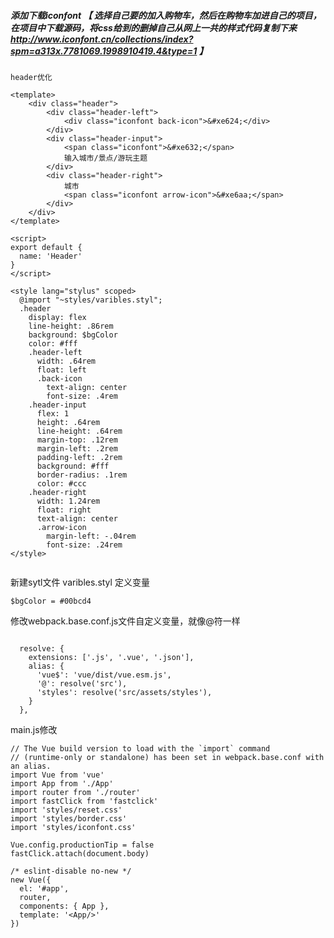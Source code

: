 ##### 添加下载iconfont 【 选择自己要的加入购物车，然后在购物车加进自己的项目，在项目中下载源码，将css给到的删掉自己从网上一共的样式代码复制下来  http://www.iconfont.cn/collections/index?spm=a313x.7781069.1998910419.4&type=1  】

```
header优化

<template>
    <div class="header">
        <div class="header-left">
            <div class="iconfont back-icon">&#xe624;</div>
        </div>
        <div class="header-input">
            <span class="iconfont">&#xe632;</span>
            输入城市/景点/游玩主题
        </div>
        <div class="header-right">
            城市
            <span class="iconfont arrow-icon">&#xe6aa;</span>
        </div>
    </div>
</template>

<script>
export default {
  name: 'Header'
}
</script>

<style lang="stylus" scoped>
  @import "~styles/varibles.styl";
  .header
    display: flex
    line-height: .86rem
    background: $bgColor
    color: #fff
    .header-left
      width: .64rem
      float: left
      .back-icon
        text-align: center
        font-size: .4rem
    .header-input
      flex: 1
      height: .64rem
      line-height: .64rem
      margin-top: .12rem
      margin-left: .2rem
      padding-left: .2rem
      background: #fff
      border-radius: .1rem
      color: #ccc
    .header-right
      width: 1.24rem
      float: right
      text-align: center
      .arrow-icon
        margin-left: -.04rem
        font-size: .24rem
</style>


```



新建sytl文件 varibles.styl 定义变量

```
$bgColor = #00bcd4
```

修改webpack.base.conf.js文件自定义变量，就像@符一样

```

  resolve: {
    extensions: ['.js', '.vue', '.json'],
    alias: {
      'vue$': 'vue/dist/vue.esm.js',
      '@': resolve('src'),
      'styles': resolve('src/assets/styles'),
    }
  },
```

main.js修改

    // The Vue build version to load with the `import` command
    // (runtime-only or standalone) has been set in webpack.base.conf with an alias.
    import Vue from 'vue'
    import App from './App'
    import router from './router'
    import fastClick from 'fastclick'
    import 'styles/reset.css'
    import 'styles/border.css'
    import 'styles/iconfont.css'

    Vue.config.productionTip = false
    fastClick.attach(document.body)

    /* eslint-disable no-new */
    new Vue({
      el: '#app',
      router,
      components: { App },
      template: '<App/>'
    })




